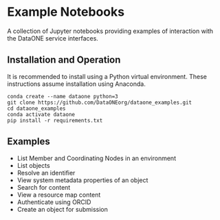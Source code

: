 # Example Notebooks

A collection of Jupyter notebooks providing examples of interaction with the DataONE service interfaces.

## Installation and Operation

It is recommended to install using a Python virtual environment. These instructions assume installation using Anaconda.

```
conda create --name dataone python=3
git clone https://github.com/DataONEorg/dataone_examples.git
cd dataone_examples
conda activate dataone
pip install -r requirements.txt
```

## Examples

* List Member and Coordinating Nodes in an environment
* List objects
* Resolve an identifier
* View system metadata properties of an object
* Search for content
* View a resource map content
* Authenticate using ORCID
* Create an object for submission
